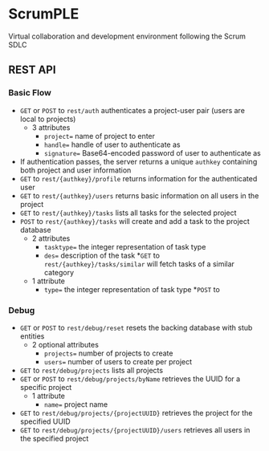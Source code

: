 # ScrumPLE
Virtual collaboration and development environment following the Scrum SDLC

## REST API
### Basic Flow
* `GET` or `POST` to `rest/auth` authenticates a project-user pair (users are local to projects)
  * 3 attributes
    * `project=` name of project to enter
    * `handle=` handle of user to authenticate as
    * `signature=` Base64-encoded password of user to authenticate as
* If authentication passes, the server returns a unique `authkey` containing both project and user information
* `GET` to `rest/{authkey}/profile` returns information for the authenticated user
* `GET` to `rest/{authkey}/users` returns basic information on all users in the project
* `GET` to `rest/{authkey}/tasks` lists all tasks for the selected project
* `POST` to `rest/{authkey}/tasks` will create and add a task to the project database
  * 2 attributes
  	 * `tasktype=` the integer representation of task type
  	 * `des=` description of the task
*`GET` to `rest/{authkey}/tasks/similar` will fetch tasks of a similar category
  * 1 attribute
    * `type=` the integer representation of task type
*`POST` to 
### Debug
* `GET` or `POST` to `rest/debug/reset` resets the backing database with stub entities
  * 2 optional attributes
    * `projects=` number of projects to create
    * `users=` number of users to create per project
* `GET` to `rest/debug/projects` lists all projects
* `GET` or `POST` to `rest/debug/projects/byName` retrieves the UUID for a specific project
  * 1 attribute
    * `name=` project name
* `GET` to `rest/debug/projects/{projectUUID}` retrieves the project for the specified UUID
* `GET` to `rest/debug/projects/{projectUUID}/users` retrieves all users in the specified project
